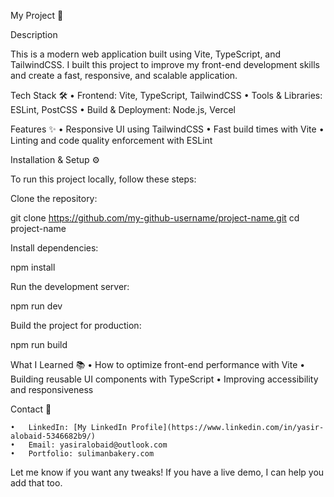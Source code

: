 My Project 🚀

Description

This is a modern web application built using Vite, TypeScript, and TailwindCSS. I built this project to improve my front-end development skills and create a fast, responsive, and scalable application.

Tech Stack 🛠
	•	Frontend: Vite, TypeScript, TailwindCSS
	•	Tools & Libraries: ESLint, PostCSS
	•	Build & Deployment: Node.js, Vercel

Features ✨
	•	Responsive UI using TailwindCSS
	•	Fast build times with Vite
	•	Linting and code quality enforcement with ESLint

Installation & Setup ⚙️

To run this project locally, follow these steps:

Clone the repository:

git clone https://github.com/my-github-username/project-name.git
cd project-name

Install dependencies:

npm install

Run the development server:

npm run dev

Build the project for production:

npm run build

What I Learned 📚
	•	How to optimize front-end performance with Vite
	•	Building reusable UI components with TypeScript
	•	Improving accessibility and responsiveness

Contact 📩

	•	LinkedIn: [My LinkedIn Profile](https://www.linkedin.com/in/yasir-alobaid-5346682b9/)
	•	Email: yasiralobaid@outlook.com
	•	Portfolio: sulimanbakery.com

Let me know if you want any tweaks! If you have a live demo, I can help you add that too.
